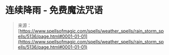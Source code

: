 <!--yml

category: 未分类

date: 2024-06-12 18:39:08

-->

# 连续降雨 - 免费魔法咒语

> 来源：[https://www.spellsofmagic.com/spells/weather_spells/rain_storm_spells/5136/page.html#0001-01-01](https://www.spellsofmagic.com/spells/weather_spells/rain_storm_spells/5136/page.html#0001-01-01)

